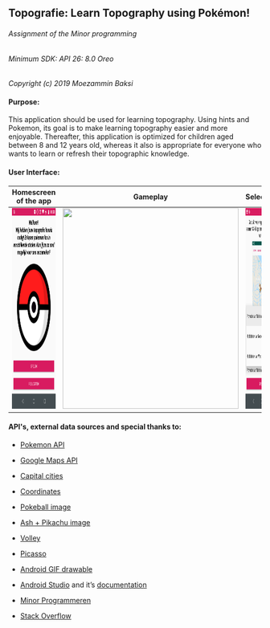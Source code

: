 ## Topografie: Learn Topography using Pokémon!
###### Assignment of the Minor programming
###### Minimum SDK: API 26: 8.0 Oreo
######
_Copyright (c) 2019 Moezammin Baksi_
#### Purpose: 
This application should be used for learning topography. Using hints and Pokemon, its goal is to make learning topography easier and more enjoyable. 
Thereafter, this application is optimized for children aged between 8 and 12 years old, whereas it also is appropriate for everyone who wants to learn or refresh their topographic knowledge.
#### User Interface:
Homescreen of the app | Gameplay | Selection | Scores
:-------------------------:|:-------------------------:|:-------------------------:|:-------------------------:
<img src="https://github.com/moez-baksi/EindProject/blob/master/doc/HomeScreen.png" width="350" height="400" /> |<img src="https://github.com/moez-baksi/EindProject/blob/master/doc/Tutoriall.gif" width="350" height="400" /> |<img src="https://github.com/moez-baksi/EindProject/blob/master/doc/selection.png" width="350" height="400" /> |<img src="https://github.com/moez-baksi/EindProject/blob/master/doc/Scores.png" width="350" height="400" />   


#### API's, external data sources and special thanks to:
  * [Pokemon API](https://pokeapi.co)
  * [Google Maps API](https://cloud.google.com/maps-platform/)
  
  * [Capital cities](https://nl.wikipedia.org/wiki/Lijst_van_hoofdsteden)
  * [Coordinates](https://www.coordinatenbepalen.nl/)
  
  * [Pokeball image](https://upload.wikimedia.org/wikipedia/en/3/39/Pokeball.PNG)
  * [Ash + Pikachu image](http://vance.nl/verrassende-geschiedenis-woord-pokemon/)
  
  * [Volley](https://developer.android.com/training/volley/)
  * [Picasso](http://square.github.io/picasso/)
  * [Android GIF drawable](https://github.com/koral--/android-gif-drawable)
  
  * [Android Studio](https://developer.android.com/studio/) and it’s [documentation](https://developer.android.com/docs/)
  * [Minor Programmeren](http://www.mprog.nl/)
  * [Stack Overflow](https://stackoverflow.com/)
